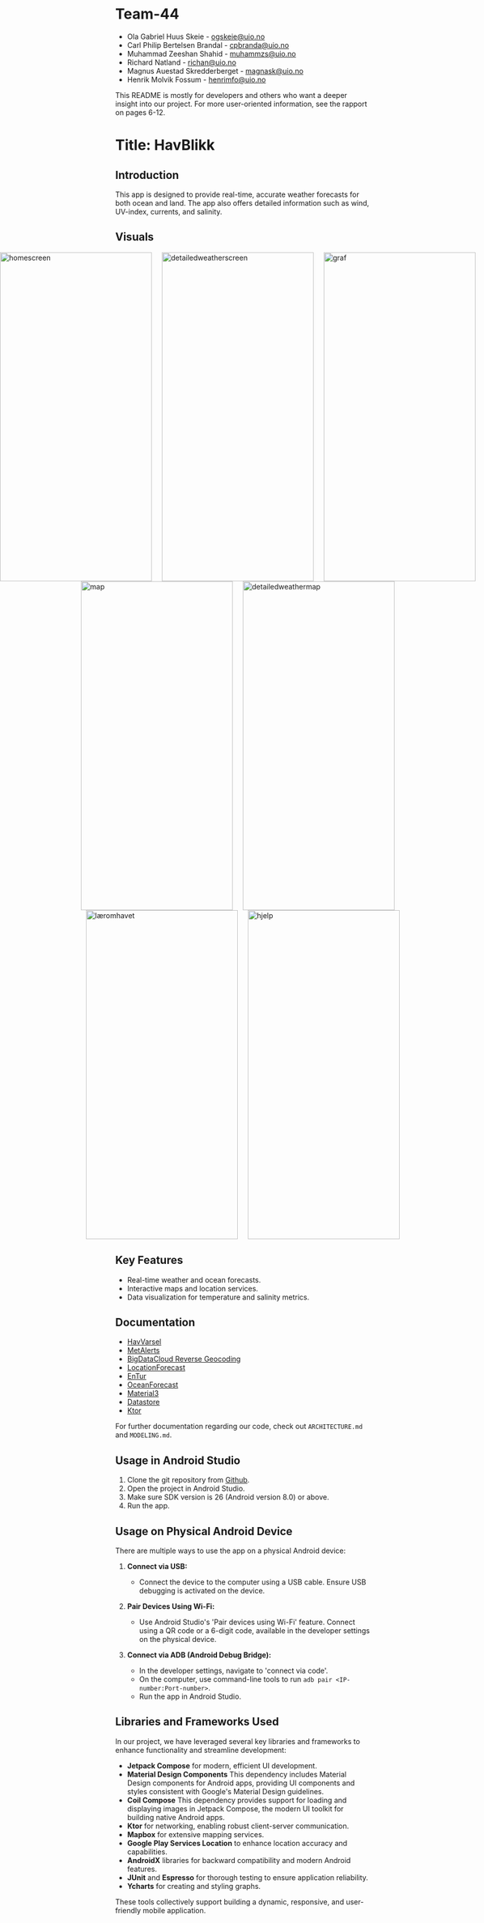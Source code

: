 # Team-44
* Ola Gabriel Huus Skeie - ogskeie@uio.no
* Carl Philip Bertelsen Brandal - cpbranda@uio.no
* Muhammad Zeeshan Shahid - muhammzs@uio.no
* Richard Natland - richan@uio.no
* Magnus Auestad Skredderberget - magnask@uio.no
* Henrik Molvik Fossum - henrimfo@uio.no

This README is mostly for developers and others who want a deeper insight into our project.
For more user-oriented information, see the rapport on pages 6-12.

# Title: **HavBlikk**

## Introduction
This app is designed to provide real-time, accurate weather forecasts for both ocean and land. The app also offers detailed information such as wind, UV-index, currents, and salinity.

## Visuals

<div style="display: flex; justify-content: center;">
    <img src="https://media.github.uio.no/user/10378/files/dd9acc68-d86d-43d2-abe7-1cd736d62503" width="300" height="650" alt="homescreen" style="margin-right: 20px;">
    <img src="https://media.github.uio.no/user/10378/files/8c83842c-2208-46e8-8e77-5e1e0c7388b0" width="300" height="650" alt="detailedweatherscreen" style="margin-right: 20px;">
   
 <img src=![graf](https://github.com/user-attachments/assets/7804d4d4-c828-439e-8bfc-0a98f2c2e7b7) width="300" height="650" alt="graf" style="margin-right: 20px;">
    </div>
    
<div style="display: flex; justify-content: center;">
    <img src="https://media.github.uio.no/user/10378/files/09adb7d5-77f8-40c4-9dd2-ac6322de7e18" width="300" height="650" alt="map" style="margin-right: 20px;">
    <img src="https://media.github.uio.no/user/10378/files/f8d32b52-d294-49ca-8438-08e0a37491e9" width="300" height="650" alt="detailedweathermap" style="margin-right: 20px;">
    </div>

<div style="display: flex; justify-content: center;">
    <img src="https://media.github.uio.no/user/10378/files/05905463-7d44-4904-90a6-087cd6dc6bbd" width="300" height="650" alt="læromhavet" style="margin-right: 20px;">
    <img src="https://media.github.uio.no/user/10378/files/08b6cde5-b755-4a2d-9f0e-8a373c254c50" width="300" height="650" alt="hjelp">
    </div>


## Key Features
- Real-time weather and ocean forecasts.
- Interactive maps and location services.
- Data visualization for temperature and salinity metrics.

## Documentation
- [HavVarsel](https://api.havvarsel.no/apis/duapi/havvarsel/v2/swagger-ui.html)
- [MetAlerts](https://api.met.no/weatherapi/metalerts/2.0/documentation)
- [BigDataCloud Reverse Geocoding](https://www.bigdatacloud.com/free-api/free-reverse-geocode-to-city-api)
- [LocationForecast](https://docs.api.met.no/doc/locationforecast/HowTO.html)
- [EnTur](https://developer.entur.org/pages-geocoder-api)
- [OceanForecast](https://docs.api.met.no/doc/oceanforecast/datamodel)
- [Material3](https://developer.android.com/develop/ui/compose/designsystems/material3)
- [Datastore](https://developer.android.com/topic/libraries/architecture/datastore)
- [Ktor](https://ktor.io/docs/welcome.html)


For further documentation regarding our code, check out `ARCHITECTURE.md` and `MODELING.md`.

## Usage in Android Studio
1. Clone the git repository from [Github](https://github.uio.no/IN2000-V24/team-44).
2. Open the project in Android Studio.
3. Make sure SDK version is 26 (Android version 8.0) or above.
4. Run the app.

## Usage on Physical Android Device
There are multiple ways to use the app on a physical Android device:

1. **Connect via USB:**
    - Connect the device to the computer using a USB cable. Ensure USB debugging is activated on the device.

2. **Pair Devices Using Wi-Fi:**
    - Use Android Studio's 'Pair devices using Wi-Fi' feature. Connect using a QR code or a 6-digit code, available in the developer settings on the physical device.

3. **Connect via ADB (Android Debug Bridge):**
    - In the developer settings, navigate to 'connect via code'.
    - On the computer, use command-line tools to run `adb pair <IP-number:Port-number>`.
    - Run the app in Android Studio.

## Libraries and Frameworks Used
In our project, we have leveraged several key libraries and frameworks to enhance functionality and streamline development:
- **Jetpack Compose** for modern, efficient UI development.
- **Material Design Components** This dependency includes Material Design components for Android apps, providing UI components and styles consistent with Google's Material Design guidelines.
- **Coil Compose** This dependency provides support for loading and displaying images in Jetpack Compose, the modern UI toolkit for building native Android apps.
- **Ktor** for networking, enabling robust client-server communication.
- **Mapbox** for extensive mapping services.
- **Google Play Services Location** to enhance location accuracy and capabilities.
- **AndroidX** libraries for backward compatibility and modern Android features.
- **JUnit** and **Espresso** for thorough testing to ensure application reliability.
- **Ycharts** for creating and styling graphs.

These tools collectively support building a dynamic, responsive, and user-friendly mobile application.
